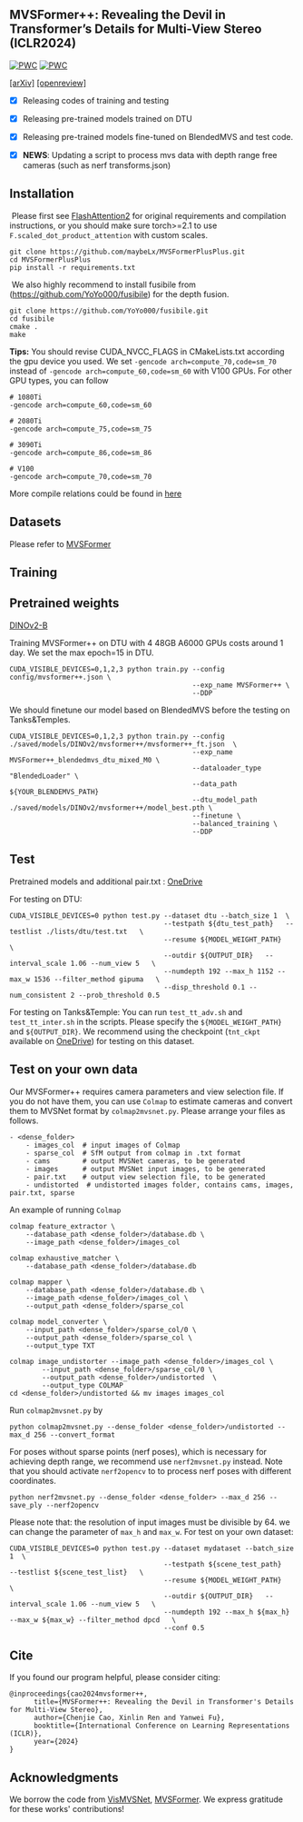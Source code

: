 ## MVSFormer++: Revealing the Devil in Transformer’s Details for Multi-View Stereo (ICLR2024)

[![PWC](https://img.shields.io/endpoint.svg?url=https://paperswithcode.com/badge/mvsformer-revealing-the-devil-in-transformer/3d-reconstruction-on-dtu)](https://paperswithcode.com/sota/3d-reconstruction-on-dtu?p=mvsformer-revealing-the-devil-in-transformer)
[![PWC](https://img.shields.io/endpoint.svg?url=https://paperswithcode.com/badge/mvsformer-revealing-the-devil-in-transformer/point-clouds-on-tanks-and-temples)](https://paperswithcode.com/sota/point-clouds-on-tanks-and-temples?p=mvsformer-revealing-the-devil-in-transformer)

[[arXiv]](https://arxiv.org/abs/2401.11673) [[openreview]](https://openreview.net/forum?id=wXWfvSpYHh)

- [x] Releasing codes of training and testing

- [x] Releasing pre-trained models trained on DTU

- [x] Releasing pre-trained models fine-tuned on BlendedMVS and test code.

- [x] **NEWS**: Updating a script to process mvs data with depth range free cameras (such as nerf transforms.json)

## Installation

​	Please first see [FlashAttention2](https://github.com/Dao-AILab/flash-attention) for original requirements and compilation instructions, or you should make sure torch>=2.1 to use ```F.scaled_dot_product_attention``` with custom scales.

```
git clone https://github.com/maybeLx/MVSFormerPlusPlus.git
cd MVSFormerPlusPlus
pip install -r requirements.txt
```

​	We also highly recommend to install fusibile from (https://github.com/YoYo000/fusibile) for the depth fusion.

```
git clone https://github.com/YoYo000/fusibile.git
cd fusibile
cmake .
make
```

**Tips:** You should revise CUDA_NVCC_FLAGS in CMakeLists.txt according the gpu device you used. We set `-gencode arch=compute_70,code=sm_70` instead of `-gencode arch=compute_60,code=sm_60` with V100 GPUs. For other GPU types, you can follow

```
# 1080Ti
-gencode arch=compute_60,code=sm_60

# 2080Ti
-gencode arch=compute_75,code=sm_75

# 3090Ti
-gencode arch=compute_86,code=sm_86

# V100
-gencode arch=compute_70,code=sm_70
```

More compile relations could be found in [here](https://arnon.dk/matching-sm-architectures-arch-and-gencode-for-various-nvidia-cards/)

## Datasets

Please refer to [MVSFormer](https://github.com/ewrfcas/MVSFormer)

##  Training

## Pretrained weights

[DINOv2-B](https://dl.fbaipublicfiles.com/dinov2/dinov2_vitb14/dinov2_vitb14_pretrain.pth)

Training MVSFormer++ on DTU with 4 48GB A6000 GPUs costs around 1 day. We set the max epoch=15 in DTU.

```
CUDA_VISIBLE_DEVICES=0,1,2,3 python train.py --config config/mvsformer++.json \
                                             --exp_name MVSFormer++ \
                                             --DDP
```

We should finetune our model based on BlendedMVS before the testing on Tanks&Temples.

```
CUDA_VISIBLE_DEVICES=0,1,2,3 python train.py --config ./saved/models/DINOv2/mvsformer++/mvsformer++_ft.json  \
                                             --exp_name MVSFormer++_blendedmvs_dtu_mixed_M0 \
                                             --dataloader_type "BlendedLoader" \
                                             --data_path ${YOUR_BLENDEMVS_PATH}
                                             --dtu_model_path ./saved/models/DINOv2/mvsformer++/model_best.pth \
                                             --finetune \
                                             --balanced_training \
                                             --DDP
```

## Test

Pretrained models and additional pair.txt : [OneDrive](https://1drv.ms/f/s!AnZvbwfkzTydkk0TEvkA7M8cRY92?e=ZjncP5)

For testing on DTU:

```
CUDA_VISIBLE_DEVICES=0 python test.py --dataset dtu --batch_size 1  \
                                      --testpath ${dtu_test_path}   --testlist ./lists/dtu/test.txt   \
                                      --resume ${MODEL_WEIGHT_PATH}   \
                                      --outdir ${OUTPUT_DIR}   --interval_scale 1.06 --num_view 5   \
                                      --numdepth 192 --max_h 1152 --max_w 1536 --filter_method gipuma   \
                                      --disp_threshold 0.1 --num_consistent 2 --prob_threshold 0.5
```
For testing on Tanks&Temple:
You can run `test_tt_adv.sh` and `test_tt_inter.sh` in the scripts. Please specify the `${MODEL_WEIGHT_PATH}` and `${OUTPUT_DIR}`. We recommend using the checkpoint (`tnt_ckpt` available on [OneDrive](https://1drv.ms/f/s!AnZvbwfkzTydkk0TEvkA7M8cRY92?e=ZjncP5)) for testing on this dataset.

## Test on your own data
Our MVSFormer++ requires camera parameters and view selection file. If you do not have them, you can use `Colmap` to estimate cameras and convert them to MVSNet format by `colmap2mvsnet.py`. Please arrange your files as follows.
```
- <dense_folder>
    - images_col  # input images of Colmap
    - sparse_col  # SfM output from colmap in .txt format
    - cams        # output MVSNet cameras, to be generated
    - images      # output MVSNet input images, to be generated
    - pair.txt    # output view selection file, to be generated
    - undistorted  # undistorted images folder, contains cams, images, pair.txt, sparse
```
An example of running `Colmap`
```
colmap feature_extractor \
    --database_path <dense_folder>/database.db \
    --image_path <dense_folder>/images_col

colmap exhaustive_matcher \
    --database_path <dense_folder>/database.db

colmap mapper \
    --database_path <dense_folder>/database.db \
    --image_path <dense_folder>/images_col \
    --output_path <dense_folder>/sparse_col

colmap model_converter \
    --input_path <dense_folder>/sparse_col/0 \
    --output_path <dense_folder>/sparse_col \
    --output_type TXT

colmap image_undistorter --image_path <dense_folder>/images_col \
        --input_path <dense_folder>/sparse_col/0 \
        --output_path <dense_folder>/undistorted  \
        --output_type COLMAP
cd <dense_folder>/undistorted && mv images images_col

```
Run `colmap2mvsnet.py` by
```
python colmap2mvsnet.py --dense_folder <dense_folder>/undistorted --max_d 256 --convert_format
```
For poses without sparse points (nerf poses), which is necessary for achieving depth range, we recommend use ```nerf2mvsnet.py``` instead.
Note that you should activate ```nerf2opencv``` to to process nerf poses with different coordinates.
```
python nerf2mvsnet.py --dense_folder <dense_folder> --max_d 256 --save_ply --nerf2opencv
```

Please note that: the resolution of input images must be divisible by 64. we can change the parameter of `max_h` and `max_w`. For test on your own dataset:
```
CUDA_VISIBLE_DEVICES=0 python test.py --dataset mydataset --batch_size 1  \
                                      --testpath ${scene_test_path}   --testlist ${scene_test_list}   \
                                      --resume ${MODEL_WEIGHT_PATH}   \
                                      --outdir ${OUTPUT_DIR}   --interval_scale 1.06 --num_view 5   \
                                      --numdepth 192 --max_h ${max_h} --max_w ${max_w} --filter_method dpcd   \
                                      --conf 0.5
```


## Cite
If you found our program helpful, please consider citing:

```
@inproceedings{cao2024mvsformer++,
      title={MVSFormer++: Revealing the Devil in Transformer's Details for Multi-View Stereo}, 
      author={Chenjie Cao, Xinlin Ren and Yanwei Fu},
      booktitle={International Conference on Learning Representations (ICLR)},
      year={2024}
}
```

## Acknowledgments
We borrow the code from [VisMVSNet](https://github.com/jzhangbs/Vis-MVSNet), [MVSFormer](https://github.com/ewrfcas/MVSFormer). We express gratitude for these works' contributions!
